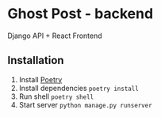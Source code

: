 # Ghost Post - backend

Django API + React Frontend

## Installation

1. Install [Poetry](https://python-poetry.org/)
2. Install dependencies `poetry install`
3. Run shell `poetry shell`
4. Start server `python manage.py runserver`
